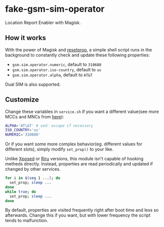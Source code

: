# fake-gsm-sim-operator

Location Report Enabler with Magisk.

## How it works

With the power of Magisk and [resetprop](https://github.com/topjohnwu/Magisk/blob/master/docs/tools.md#resetprop), a simple shell script runs in the background to constantly check and update these following properties:

* `gsm.sim.operator.numeric`, default to `310680`
* `gsm.sim.operator.iso-country`, default to `us`
* `gsm.sim.operator.alpha`, default to `AT&T`

Dual SIM is also supported.

## Customize

Change these variables in `service.sh` if you want a different value(see more MCCs and MNCs from [here](https://www.mcc-mnc.com/)):

```sh
ALPHA='AT\&T' # sed: escape if necessary
ISO_COUNTRY='us'
NUMERIC='310680'
```

Or if you want some more complex behavior(eg. different values for different slots), simply modify `set_prop()` to your like.  

Unlike [Xposed](https://github.com/GhostFlying/LocationReportEnablerXposed) or [Riru](https://github.com/RikkaApps/Riru-LocationReportEnabler) versions, this module isn't capable of hooking metheds directly. Instead, properties are read periodically and updated if changed by other services.

```sh
for i in $(seq 1 ...); do 
  set_prop; sleep ...
done
while true; do
  set_prop; sleep ...
done
```

By default, properties are visited frequently right after boot time and less so afterwards. Change this if you want, but with lower frequency the script tends to malfunction.
